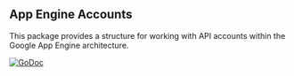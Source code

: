 ## App Engine Accounts

This package provides a structure for working with API accounts
within the Google App Engine architecture.

[![GoDoc](https://godoc.org/github.com/mrvdot/appengine/accounts?status.png)](https://godoc.org/github.com/mrvdot/appengine/accounts)